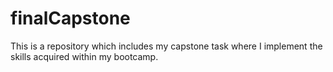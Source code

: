 # finalCapstone
This is a repository which includes my capstone task where I implement the skills acquired within my bootcamp.
